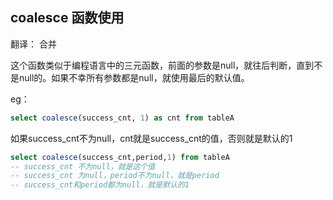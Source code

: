 ## coalesce 函数使用

翻译： 合并

这个函数类似于编程语言中的三元函数，前面的参数是null，就往后判断，直到不是null的。如果不幸所有参数都是null，就使用最后的默认值。



eg：

```sql
select coalesce(success_cnt, 1) as cnt from tableA
```

如果success_cnt不为null，cnt就是success_cnt的值，否则就是默认的1

```sql
select coalesce(success_cnt,period,1) from tableA
-- success_cnt 不为null，就是这个值
-- success_cnt 为null，period不为null，就是period
-- success_cnt和period都为null，就是默认的1
```

